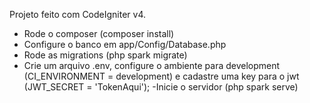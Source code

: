 Projeto feito com CodeIgniter v4.

- Rode o composer (composer install)
- Configure o banco em app/Config/Database.php
- Rode as migrations (php spark migrate)
- Crie um arquivo .env, configure o ambiente para development (CI_ENVIRONMENT = development) e cadastre uma key para o jwt (JWT_SECRET = 'TokenAqui');
-Inicie o servidor (php spark serve)
